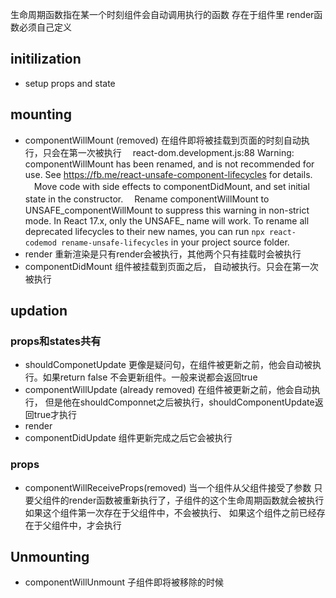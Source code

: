 生命周期函数指在某一个时刻组件会自动调用执行的函数
存在于组件里
render函数必须自己定义
## initilization
* setup props and state
## mounting
* componentWillMount (removed)
在组件即将被挂载到页面的时刻自动执行，只会在第一次被执行
　react-dom.development.js:88 Warning: componentWillMount has been renamed, and is not recommended for use. See https://fb.me/react-unsafe-component-lifecycles for details.
　Move code with side effects to componentDidMount, and set initial state in the constructor.
　Rename componentWillMount to UNSAFE_componentWillMount to suppress this warning in non-strict mode. In React 17.x, only the UNSAFE_ name will work. To rename all deprecated lifecycles to their new names, you can run `npx react-codemod rename-unsafe-lifecycles` in your project source folder.
* render
重新渲染是只有render会被执行，其他两个只有挂载时会被执行
* componentDidMount
组件被挂载到页面之后， 自动被执行。只会在第一次被执行

## updation 

### props和states共有
* shouldComponetUpdate
更像是疑问句，在组件被更新之前，他会自动被执行。如果return false 不会更新组件。一般来说都会返回true
* componentWillUpdate (already removed)
在组件被更新之前，他会自动执行， 但是他在shouldComponnet之后被执行，shouldComponentUpdate返回true才执行
* render
* componentDidUpdate
组件更新完成之后它会被执行

### props
* componentWillReceiveProps(removed)
当一个组件从父组件接受了参数
只要父组件的render函数被重新执行了，子组件的这个生命周期函数就会被执行
如果这个组件第一次存在于父组件中，不会被执行、
如果这个组件之前已经存在于父组件中，才会执行

## Unmounting
* componentWillUnmount
子组件即将被移除的时候